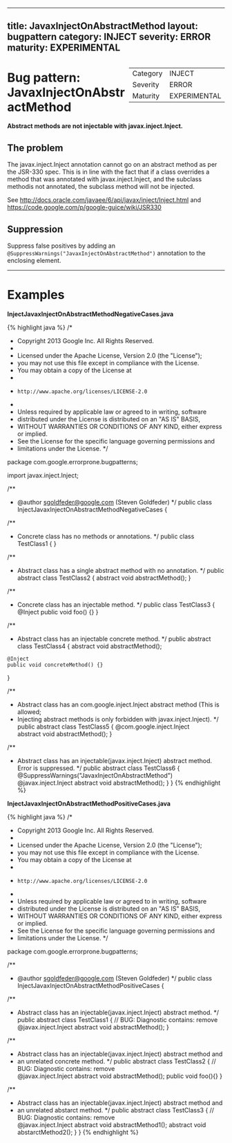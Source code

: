 <!--
*** AUTO-GENERATED, DO NOT MODIFY ***
To make changes, edit the @BugPattern annotation or the explanation in docs/bugpattern.
-->

---
title: JavaxInjectOnAbstractMethod
layout: bugpattern
category: INJECT
severity: ERROR
maturity: EXPERIMENTAL
---

<div style="float:right;"><table id="metadata">
<tr><td>Category</td><td>INJECT</td></tr>
<tr><td>Severity</td><td>ERROR</td></tr>
<tr><td>Maturity</td><td>EXPERIMENTAL</td></tr>
</table></div>

# Bug pattern: JavaxInjectOnAbstractMethod
__Abstract methods are not injectable with javax.inject.Inject.__

## The problem
The javax.inject.Inject annotation cannot go on an abstract method as per the JSR-330 spec. This is in line with the fact that if a class overrides a method that was annotated with javax.inject.Inject, and the subclass methodis not annotated, the subclass method will not be injected.

See http://docs.oracle.com/javaee/6/api/javax/inject/Inject.html
and https://code.google.com/p/google-guice/wiki/JSR330

## Suppression
Suppress false positives by adding an `@SuppressWarnings("JavaxInjectOnAbstractMethod")` annotation to the enclosing element.

----------

# Examples
__InjectJavaxInjectOnAbstractMethodNegativeCases.java__

{% highlight java %}
/*
 * Copyright 2013 Google Inc. All Rights Reserved.
 *
 * Licensed under the Apache License, Version 2.0 (the "License");
 * you may not use this file except in compliance with the License.
 * You may obtain a copy of the License at
 *
 *     http://www.apache.org/licenses/LICENSE-2.0
 *
 * Unless required by applicable law or agreed to in writing, software
 * distributed under the License is distributed on an "AS IS" BASIS,
 * WITHOUT WARRANTIES OR CONDITIONS OF ANY KIND, either express or implied.
 * See the License for the specific language governing permissions and
 * limitations under the License.
 */

package com.google.errorprone.bugpatterns;

import javax.inject.Inject;

/**
 * @author sgoldfeder@google.com (Steven Goldfeder)
 */
public class InjectJavaxInjectOnAbstractMethodNegativeCases {

  /**
   * Concrete class has no methods or annotations.
   */
  public class TestClass1 {
  }

  /**
   * Abstract class has a single abstract method with no annotation.
   */
  public abstract class TestClass2 {
    abstract void abstractMethod();
  }

  /**
   * Concrete class has an injectable method.
   */
  public class TestClass3 {
    @Inject
    public void foo() {}
  }

  /**
   * Abstract class has an injectable concrete method.
   */
  public abstract class TestClass4 {
    abstract void abstractMethod();

    @Inject
    public void concreteMethod() {}
  }
  
  /**
   * Abstract class has an com.google.inject.Inject abstract method (This is allowed;
   * Injecting abstract methods is only forbidden with javax.inject.Inject). 
   */
  public abstract class TestClass5 {
    @com.google.inject.Inject    
    abstract void abstractMethod();
  }
  
  /**
   * Abstract class has an injectable(javax.inject.Inject) abstract method. Error is suppressed.
   */
  public abstract class TestClass6 {
    @SuppressWarnings("JavaxInjectOnAbstractMethod")  
    @javax.inject.Inject
    abstract void abstractMethod();
  }
}
{% endhighlight %}

__InjectJavaxInjectOnAbstractMethodPositiveCases.java__

{% highlight java %}
/*
 * Copyright 2013 Google Inc. All Rights Reserved.
 *
 * Licensed under the Apache License, Version 2.0 (the "License");
 * you may not use this file except in compliance with the License.
 * You may obtain a copy of the License at
 *
 *     http://www.apache.org/licenses/LICENSE-2.0
 *
 * Unless required by applicable law or agreed to in writing, software
 * distributed under the License is distributed on an "AS IS" BASIS,
 * WITHOUT WARRANTIES OR CONDITIONS OF ANY KIND, either express or implied.
 * See the License for the specific language governing permissions and
 * limitations under the License.
 */

package com.google.errorprone.bugpatterns;

/**
 * @author sgoldfeder@google.com (Steven Goldfeder)
 */
public class InjectJavaxInjectOnAbstractMethodPositiveCases {

  /**
   * Abstract class has an injectable(javax.inject.Inject) abstract method.
   */
  public abstract class TestClass1 {
    // BUG: Diagnostic contains: remove  
    @javax.inject.Inject
    abstract void abstractMethod();
  }

  /**
   * Abstract class has an injectable(javax.inject.Inject) abstract method and 
   * an unrelated concrete method.
   */
  public abstract class TestClass2 {
    // BUG: Diagnostic contains: remove  
    @javax.inject.Inject
    abstract void abstractMethod();
    public void foo(){}
  }
  
  /**
   * Abstract class has an injectable(javax.inject.Inject) abstract method and 
   * an unrelated abstarct method.
   */
  public abstract class TestClass3 {
    // BUG: Diagnostic contains: remove  
    @javax.inject.Inject
    abstract void abstractMethod1();
    abstract void abstarctMethod2();
  }
}
{% endhighlight %}

